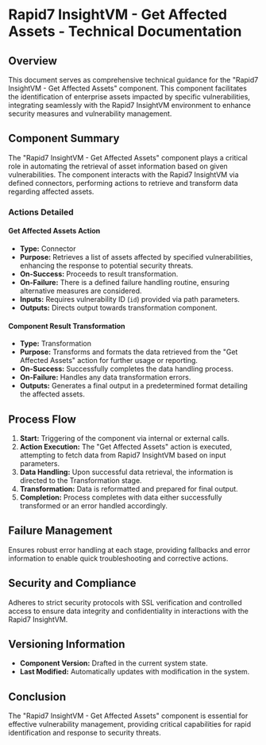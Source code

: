 # Rapid7 InsightVM - Get Affected Assets - Technical Documentation

## Overview
This document serves as comprehensive technical guidance for the "Rapid7 InsightVM - Get Affected Assets" component. This component facilitates the identification of enterprise assets impacted by specific vulnerabilities, integrating seamlessly with the Rapid7 InsightVM environment to enhance security measures and vulnerability management.

## Component Summary
The "Rapid7 InsightVM - Get Affected Assets" component plays a critical role in automating the retrieval of asset information based on given vulnerabilities. The component interacts with the Rapid7 InsightVM via defined connectors, performing actions to retrieve and transform data regarding affected assets.

### Actions Detailed

#### Get Affected Assets Action
- **Type:** Connector
- **Purpose:** Retrieves a list of assets affected by specified vulnerabilities, enhancing the response to potential security threats.
- **On-Success:** Proceeds to result transformation.
- **On-Failure:** There is a defined failure handling routine, ensuring alternative measures are considered.
- **Inputs:** Requires vulnerability ID (`id`) provided via path parameters.
- **Outputs:** Directs output towards transformation component.

#### Component Result Transformation
- **Type:** Transformation
- **Purpose:** Transforms and formats the data retrieved from the "Get Affected Assets" action for further usage or reporting.
- **On-Success:** Successfully completes the data handling process.
- **On-Failure:** Handles any data transformation errors.
- **Outputs:** Generates a final output in a predetermined format detailing the affected assets.

## Process Flow
1. **Start:** Triggering of the component via internal or external calls.
2. **Action Execution:** The "Get Affected Assets" action is executed, attempting to fetch data from Rapid7 InsightVM based on input parameters.
3. **Data Handling:** Upon successful data retrieval, the information is directed to the Transformation stage.
4. **Transformation:** Data is reformatted and prepared for final output.
5. **Completion:** Process completes with data either successfully transformed or an error handled accordingly.

## Failure Management
Ensures robust error handling at each stage, providing fallbacks and error information to enable quick troubleshooting and corrective actions.

## Security and Compliance
Adheres to strict security protocols with SSL verification and controlled access to ensure data integrity and confidentiality in interactions with the Rapid7 InsightVM.

## Versioning Information
- **Component Version:** Drafted in the current system state.
- **Last Modified:** Automatically updates with modification in the system.

## Conclusion
The "Rapid7 InsightVM - Get Affected Assets" component is essential for effective vulnerability management, providing critical capabilities for rapid identification and response to security threats.

